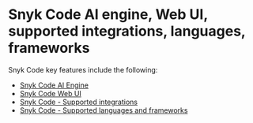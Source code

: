 # Snyk Code AI engine, Web UI, supported integrations, languages, frameworks

Snyk Code key features include the following:

* [Snyk Code AI Engine](snyk-code-ai-engine.md)
* [Snyk Code Web UI](snyk-code-web-ui.md)
* [Snyk Code - Supported integrations](snyk-code-supported-integrations.md)
* [Snyk Code - Supported languages and frameworks](snyk-code-supported-languages-and-frameworks.md)
